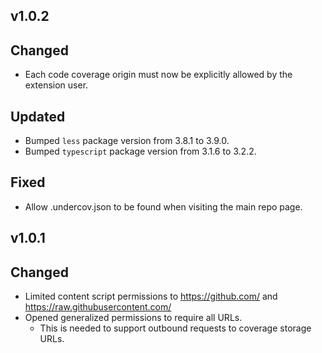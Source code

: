 v1.0.2
-------

## Changed

- Each code coverage origin must now be explicitly allowed by the extension user.

## Updated

- Bumped `less` package version from 3.8.1 to 3.9.0.
- Bumped `typescript` package version from 3.1.6 to 3.2.2.

## Fixed

- Allow .undercov.json to be found when visiting the main repo page.

v1.0.1
-------

## Changed

- Limited content script permissions to https://github.com/ and https://raw.githubusercontent.com/
- Opened generalized permissions to require all URLs.
  - This is needed to support outbound requests to coverage storage URLs.
